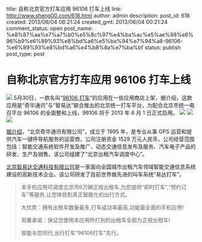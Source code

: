 title: 自称北京官方打车应用 96106 打车上线
link: http://www.sheng00.com/618.html
author: admin
description: 
post_id: 618
created: 2013/06/04 08:21:24
created_gmt: 2013/06/04 00:21:24
comment_status: open
post_name: %e8%87%aa%e7%a7%b0%e5%8c%97%e4%ba%ac%e5%ae%98%e6%96%b9%e6%89%93%e8%bd%a6%e5%ba%94%e7%94%a8-96106-%e6%89%93%e8%bd%a6%e4%b8%8a%e7%ba%bf
status: publish
post_type: post

# 自称北京官方打车应用 96106 打车上线

![](/wp-content/uploads/2013/06/1370243739413.png) 5月30日，一款名叫“[96106 打车](http://www.anzhi.com/soft_867500.html)”的应用在一些应用商店上架，据介绍，这款应用是“奇华通讯”与“智易达”联合推出的北京统一打车平台，为配合北京市统一电召平台 96106 的全面整和上线，96106 将于 2013 年 6 月 1 日正式启用。 ![](http://www.sheng00.com/wp-content/uploads/2013/06/1370243679543.jpg) ![](http://www.sheng00.com/wp-content/uploads/2013/06/1370243680734.jpg) ![](http://www.sheng00.com/wp-content/uploads/2013/06/1370243681860.jpg)

[据介绍](http://www.car-gps.com/company.html)，“北京奇华通讯有限公司”，成立于 1995 年，是专业从事 GPS 运营和提供汽车一键呼导航服务的运营商，公司注册资金 1529 万元人民币，公司经营范围包括：智能交通系统软件开发及推广、动态交通信息发布及服务、汽车电子产品的研发、生产及销售。该公司组建了“北京出租汽车调度中心”。

[北京智易达交通科技有限公司](http://www.ganji.com/gongsi/4701340/)是一家面向全国城市出租汽车领域智能交通信息系统建设的高新技术企业。该公司研发了目前世界做先进的叫车系统“易达打车”。

> 本手机应用可调度北京市6万辆正规出租车,为您提供“即时打车”,“预约订车”等服务,让您体验到真正智能化的出行方式。
> 
> 大优势：拥有出租车数量最多,打车成功率最高,功能最全面的手机应用!
> 
> 郑重承诺：保证您使用本应用所打到的出租车全部为正规出租车!
> 
> 智能与您同行,出行打车“96106打车”先行。